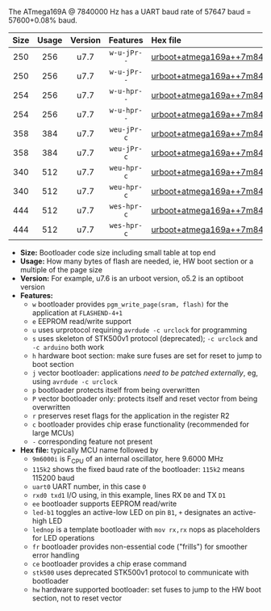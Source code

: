 The ATmega169A @ 7840000 Hz has a UART baud rate of 57647 baud = 57600+0.08% baud.

|Size|Usage|Version|Features|Hex file|
|:-:|:-:|:-:|:-:|:--|
|250|256|u7.7|`w-u-jPr--`|[urboot+atmega169a++7m8400i+++57k6_uart0_rxe0_txe1_led+b5.hex](https://raw.githubusercontent.com/stefanrueger/urboot.hex/main/mcus/atmega169a/internal_oscillator/fint++7m8400_Hz/br+++57k6_bps/urboot+atmega169a++7m8400i+++57k6_uart0_rxe0_txe1_led+b5.hex)|
|250|256|u7.7|`w-u-jPr--`|[urboot+atmega169a++7m8400i+++57k6_uart0_rxe0_txe1_lednop.hex](https://raw.githubusercontent.com/stefanrueger/urboot.hex/main/mcus/atmega169a/internal_oscillator/fint++7m8400_Hz/br+++57k6_bps/urboot+atmega169a++7m8400i+++57k6_uart0_rxe0_txe1_lednop.hex)|
|254|256|u7.7|`w-u-hpr--`|[urboot+atmega169a++7m8400i+++57k6_uart0_rxe0_txe1_led+b5_fr_hw.hex](https://raw.githubusercontent.com/stefanrueger/urboot.hex/main/mcus/atmega169a/internal_oscillator/fint++7m8400_Hz/br+++57k6_bps/urboot+atmega169a++7m8400i+++57k6_uart0_rxe0_txe1_led+b5_fr_hw.hex)|
|254|256|u7.7|`w-u-hpr--`|[urboot+atmega169a++7m8400i+++57k6_uart0_rxe0_txe1_lednop_fr_hw.hex](https://raw.githubusercontent.com/stefanrueger/urboot.hex/main/mcus/atmega169a/internal_oscillator/fint++7m8400_Hz/br+++57k6_bps/urboot+atmega169a++7m8400i+++57k6_uart0_rxe0_txe1_lednop_fr_hw.hex)|
|358|384|u7.7|`weu-jPr-c`|[urboot+atmega169a++7m8400i+++57k6_uart0_rxe0_txe1_ee_led+b5_fr_ce.hex](https://raw.githubusercontent.com/stefanrueger/urboot.hex/main/mcus/atmega169a/internal_oscillator/fint++7m8400_Hz/br+++57k6_bps/urboot+atmega169a++7m8400i+++57k6_uart0_rxe0_txe1_ee_led+b5_fr_ce.hex)|
|358|384|u7.7|`weu-jPr-c`|[urboot+atmega169a++7m8400i+++57k6_uart0_rxe0_txe1_ee_lednop_fr_ce.hex](https://raw.githubusercontent.com/stefanrueger/urboot.hex/main/mcus/atmega169a/internal_oscillator/fint++7m8400_Hz/br+++57k6_bps/urboot+atmega169a++7m8400i+++57k6_uart0_rxe0_txe1_ee_lednop_fr_ce.hex)|
|340|512|u7.7|`weu-hpr-c`|[urboot+atmega169a++7m8400i+++57k6_uart0_rxe0_txe1_ee_led+b5_fr_ce_hw.hex](https://raw.githubusercontent.com/stefanrueger/urboot.hex/main/mcus/atmega169a/internal_oscillator/fint++7m8400_Hz/br+++57k6_bps/urboot+atmega169a++7m8400i+++57k6_uart0_rxe0_txe1_ee_led+b5_fr_ce_hw.hex)|
|340|512|u7.7|`weu-hpr-c`|[urboot+atmega169a++7m8400i+++57k6_uart0_rxe0_txe1_ee_lednop_fr_ce_hw.hex](https://raw.githubusercontent.com/stefanrueger/urboot.hex/main/mcus/atmega169a/internal_oscillator/fint++7m8400_Hz/br+++57k6_bps/urboot+atmega169a++7m8400i+++57k6_uart0_rxe0_txe1_ee_lednop_fr_ce_hw.hex)|
|444|512|u7.7|`wes-hpr-c`|[urboot+atmega169a++7m8400i+++57k6_uart0_rxe0_txe1_ee_led+b5_fr_ce_stk500_hw.hex](https://raw.githubusercontent.com/stefanrueger/urboot.hex/main/mcus/atmega169a/internal_oscillator/fint++7m8400_Hz/br+++57k6_bps/urboot+atmega169a++7m8400i+++57k6_uart0_rxe0_txe1_ee_led+b5_fr_ce_stk500_hw.hex)|
|444|512|u7.7|`wes-hpr-c`|[urboot+atmega169a++7m8400i+++57k6_uart0_rxe0_txe1_ee_lednop_fr_ce_stk500_hw.hex](https://raw.githubusercontent.com/stefanrueger/urboot.hex/main/mcus/atmega169a/internal_oscillator/fint++7m8400_Hz/br+++57k6_bps/urboot+atmega169a++7m8400i+++57k6_uart0_rxe0_txe1_ee_lednop_fr_ce_stk500_hw.hex)|

- **Size:** Bootloader code size including small table at top end
- **Usage:** How many bytes of flash are needed, ie, HW boot section or a multiple of the page size
- **Version:** For example, u7.6 is an urboot version, o5.2 is an optiboot version
- **Features:**
  + `w` bootloader provides `pgm_write_page(sram, flash)` for the application at `FLASHEND-4+1`
  + `e` EEPROM read/write support
  + `u` uses urprotocol requiring `avrdude -c urclock` for programming
  + `s` uses skeleton of STK500v1 protocol (deprecated); `-c urclock` and `-c arduino` both work
  + `h` hardware boot section: make sure fuses are set for reset to jump to boot section
  + `j` vector bootloader: applications *need to be patched externally*, eg, using `avrdude -c urclock`
  + `p` bootloader protects itself from being overwritten
  + `P` vector bootloader only: protects itself and reset vector from being overwritten
  + `r` preserves reset flags for the application in the register R2
  + `c` bootloader provides chip erase functionality (recommended for large MCUs)
  + `-` corresponding feature not present
- **Hex file:** typically MCU name followed by
  + `9m6000i` is F<sub>CPU</sub> of an internal oscillator, here 9.6000 MHz
  + `115k2` shows the fixed baud rate of the bootloader: `115k2` means 115200 baud
  + `uart0` UART number, in this case `0`
  + `rxd0 txd1` I/O using, in this example, lines RX `D0` and TX `D1`
  + `ee` bootloader supports EEPROM read/write
  + `led-b1` toggles an active-low LED on pin `B1`, `+` designates an active-high LED
  + `lednop` is a template bootloader with `mov rx,rx` nops as placeholders for LED operations
  + `fr` bootloader provides non-essential code ("frills") for smoother error handling
  + `ce` bootloader provides a chip erase command
  + `stk500` uses deprecated STK500v1 protocol to communicate with bootloader
  + `hw` hardware supported bootloader: set fuses to jump to the HW boot section, not to reset vector
